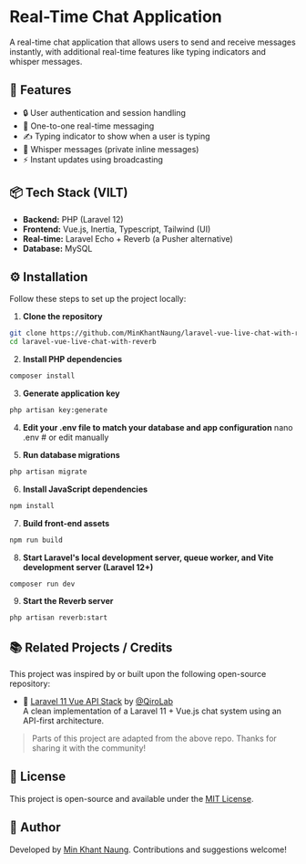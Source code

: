 # Real-Time Chat Application

A real-time chat application that allows users to send and receive messages instantly, with additional real-time features like typing indicators and whisper messages.

## 🚀 Features

- 🔒 User authentication and session handling
- 💬 One-to-one real-time messaging
- ✍️ Typing indicator to show when a user is typing
- 🤫 Whisper messages (private inline messages)
- ⚡ Instant updates using broadcasting

## 📦 Tech Stack (VILT)

- **Backend:** PHP (Laravel 12)
- **Frontend:** Vue.js, Inertia, Typescript, Tailwind (UI)
- **Real-time:** Laravel Echo + Reverb (a Pusher alternative)
- **Database:** MySQL

## ⚙️ Installation

Follow these steps to set up the project locally:

1. **Clone the repository**

```bash
git clone https://github.com/MinKhantNaung/laravel-vue-live-chat-with-reverb.git
cd laravel-vue-live-chat-with-reverb
```

2. **Install PHP dependencies**
```bash
composer install
```

3. **Generate application key**
```bash
php artisan key:generate
```

4. **Edit your .env file to match your database and app configuration**
nano .env  # or edit manually

5. **Run database migrations**
```bash
php artisan migrate
```

6. **Install JavaScript dependencies**
```bash
npm install
```

7. **Build front-end assets**
```bash
npm run build
```

8. **Start Laravel's local development server, queue worker, and Vite development server (Laravel 12+)**
```bash
composer run dev
```

9. **Start the Reverb server**
```bash
php artisan reverb:start
```

## 📚 Related Projects / Credits

This project was inspired by or built upon the following open-source repository:

- 🔗 [Laravel 11 Vue API Stack](https://github.com/qirolab/laravel-reverb-chat) by [@QiroLab](https://github.com/qirolab)  
  A clean implementation of a Laravel 11 + Vue.js chat system using an API-first architecture.

> Parts of this project are adapted from the above repo. Thanks for sharing it with the community!

## 📄 License

This project is open-source and available under the [MIT License](./LICENSE).

## 👤 Author

Developed by [Min Khant Naung](https://github.com/MinKhantNaung). Contributions and suggestions welcome!
